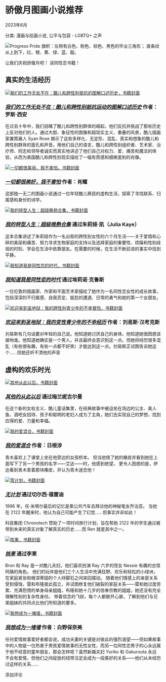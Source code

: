 # 骄傲月图画小说推荐

2023年6月

分类: 漫画与绘画小说, 公平与包容 - LGBTQ+ 之声

![Progress Pride 旗帜：左侧有白色、粉色、棕色、黑色的毕业三角形； 直条纹从上到下，红、橙、黄、绿、蓝、靛。](https://d4804za1f1gw.cloudfront.net/wp-content/uploads/sites/142/2023/06/gender.png)

让我们庆祝骄傲月吧！ 读同性恋书籍！

## 真实的生活经历

[![我们的工作无处不在：酷儿和跨性别抵抗的图解口述历史，书籍封面](https://contentcafe2.btol.com/ContentCafe/Jacket.aspx?UserID=ContentCafeClient&Password=Client&Return=T&Type=M&Value=9781551528151)](https://sjpl.bibliocommons.com/v2/record/S156C6144767)

### _[我们的工作无处不在：酷儿和跨性别抵抗运动的图解口述历史](https://sjpl.bibliocommons.com/v2/record/S156C6144767)_ 作者：罗斯·西安

在过去十年中，我们目睹了酷儿和跨性别群体的崛起，他们反抗并挑战了那些历史上反对他们的人。通过大胆、象征性的图像和超现实主义、重叠的风景，酷儿插画家兼策展人 Syan Rose 揭示了这些多样化、无定形、混乱、真实和想象的酷儿和跨性别群体的面孔和声音。用他们自己的语言，酷儿和跨性别组织者、艺术家、治疗师、同志和领导者诚实而真实地讲述了他们自己对权力、爱、痛苦和魔法的体验，从而为美国酷儿和跨性别现实描绘了一幅有质感和细微差别的肖像。

[![一切都很美丽，我不害怕，书籍封面](https://contentcafe2.btol.com/ContentCafe/Jacket.aspx?UserID=ContentCafeClient&Password=Client&Return=T&Type=M&Value=9781524852450)](https://sjpl.bibliocommons.com/v2/record/S156C6022106)

### _[一切都很美好，我不害怕](https://sjpl.bibliocommons.com/v2/record/S156C6022106)_ 作者：肖耀

这部独一无二的图画小说通过一位年轻酷儿移民的虚构生活，探索了寻找联系、归属感和身份的诗学。

[![我的转型人生：超级晚熟合集，书籍封面](https://contentcafe2.btol.com/ContentCafe/Jacket.aspx?UserID=ContentCafeClient&Password=Client&Return=T&Type=M&Value=9781524860462)](https://sjpl.bibliocommons.com/v2/record/S156C6144765)

### _[我的转型人生：超级晚熟合集](https://sjpl.bibliocommons.com/v2/record/S156C6144765)_ 通过朱莉娅·凯（Julia Kaye）

这本合集讲述了朱莉娅作为一名出柜的跨性别女性的六个月生活——关于爱情和心碎的美丽和痛苦、努力寻求生物家庭的支持以及选择家庭的重要性、烦躁和性别歧视的时刻、学会在生活中依靠朋友。在需要的时候，在生活不断前进的事实中找到平静。

[![我知道我是同性恋的时代，书籍封面](https://contentcafe2.btol.com/ContentCafe/Jacket.aspx?UserID=ContentCafeClient&Password=Client&Return=T&Type=M&Value=9781982147105)](https://sjpl.bibliocommons.com/v2/record/S156C6128988)

### _[我知道我是同性恋的时代](https://sjpl.bibliocommons.com/v2/record/S156C6128988)_ 通过埃莉诺·克鲁斯

一位伦敦的插画家、作家和平面艺术家描绘了她作为一名同性恋女性的成长故事，包括深深的不归属感、自我否定、尴尬的遭遇、日常的勇气和她的第一个女朋友。

[![欢迎来到圣地狱：我的跨性别青少年的不幸冒险，书籍封面](https://contentcafe2.btol.com/ContentCafe/Jacket.aspx?UserID=ContentCafeClient&Password=Client&Return=T&Type=M&Value=9781338824438)](https://sjpl.bibliocommons.com/v2/record/S156C6499529)

### _[欢迎来到圣地狱：我的变性青少年的不幸经历](https://sjpl.bibliocommons.com/v2/record/S156C6499529)_ 作者：刘易斯·汉考克斯

刘易斯有几句话要对年轻的自己说。他知道她讨厌自己的身体。他知道她很困惑该接吻谁。他知道她确实是一个男人，并且最终会意识到这一点。但她将经历很多混乱（有些很有趣，有些一点都不好笑）才能达到这一点。刘易斯正试图告诉她这个……但她还听不清他的声音

## 虚构的欢乐时光

[![其他从此以后，书籍封面](https://contentcafe2.btol.com/ContentCafe/Jacket.aspx?UserID=ContentCafeClient&Password=Client&Return=T&Type=M&Value=9780593303184)](https://sjpl.bibliocommons.com/v2/record/S156C6565484)

### _[其他的从此以后](https://sjpl.bibliocommons.com/v2/record/S156C6565484)_ 通过梅兰妮吉尔曼

在这个新的女权主义、酷儿童话集里，在经典故事中被迫坐在场边的公主、美人鱼、酒吧女招待、孩子和聪明的老妇人成为了主角，她们去实现自己的梦想，找到应得的爱、力量和幸福。

[![我的爱混合，书籍封面](https://contentcafe2.btol.com/ContentCafe/Jacket.aspx?UserID=ContentCafeClient&Password=Client&Return=T&Type=M&Value=9781974725274)](https://sjpl.bibliocommons.com/v2/record/S156C6270647)

### _[我的爱混合](https://sjpl.bibliocommons.com/v2/record/S156C6270647)_ 作者：日根涉

青木喜欢上了课堂上坐在他旁边的女孩桥本。 但当他借了她的橡皮并看到她在上面写下了另一个男孩的名字——艾达——时，他感到绝望。 更令人困惑的是，伊达看到青木拿着那块橡皮，并认为青木迷恋他！

[![零计划，书籍封面](https://contentcafe2.btol.com/ContentCafe/Jacket.aspx?UserID=ContentCafeClient&Password=Client&Return=T&Type=M&Value=9780358381693)](https://sjpl.bibliocommons.com/v2/record/S156C6612899)

### _[无计划](https://sjpl.bibliocommons.com/v2/record/S156C6612899)_ 通过切尔西·福雷迪

1996 年，任·米塔尔最后的记忆是乘公共汽车去拜访他的神秘笔友乔治亚。 当他在 2122 年醒来时，他认为自己可能产生了幻觉……但事实并非如此！

科技集团 Chronotech 赞助了一项时间旅行计划，旨在帮助 2122 年的学生通过被带到未来的真实对象了解真实的历史……而 Ren 就是其中之一。

[![核果，书籍封面](https://contentcafe2.btol.com/ContentCafe/Jacket.aspx?UserID=ContentCafeClient&Password=Client&Return=T&Type=M&Value=9781683964261)](https://sjpl.bibliocommons.com/v2/record/S156C6144750)

### _[核果](https://sjpl.bibliocommons.com/v2/record/S156C6144750)_ 通过李莱

Bron 和 Ray 是一对酷儿夫妇，他们喜欢扮演 Ray 六岁的侄女 Nessie 有趣的古怪阿姨的角色。 他们的玩伴是他们三个人生活中充满狂野、欢乐和轻松的小绿洲，在家庭紧张和根深蒂固的个人绊脚石之间来回摆动。 随着他们情感上的亲密关系受到侵蚀，雷和布隆彼此孤立，并试图修复他们破裂的家庭关系——雷和她过度劳累、充满怨恨的单身母亲姐姐，布隆和她十几岁的信奉宗教的姐姐，她还没有完全理解性别的复杂性身份。 带着信念的飞跃，每个人都敞开心扉，了解到他们与兄弟姐妹的共同点比他们所知道的要多。

[![我想成为一堵墙，书籍封面](https://contentcafe2.btol.com/ContentCafe/Jacket.aspx?UserID=ContentCafeClient&Password=Client&Return=T&Type=M&Value=9781975338961)](https://sjpl.bibliocommons.com/v2/record/S156C6611943)

### _[我想成为一堵墙](https://sjpl.bibliocommons.com/v2/record/S156C6611943)_ 作者：白野保奈美

任何爱情故事爱好者都会说，成功夫妻的关键是对彼此的强烈渴望——但如果故事中的人物是一位热衷于男孩爱情故事的无性女性，而另一位同性恋男子的心永远属于他不经意的童年朋友，那会怎样呢？虽然新婚夫妇 Yuriko 和 Gakurouta 永远不会有爱情，但他们之间绽放的纽带注定会成为一段美好的关系——他们从未经历过这样的关系……

添加评论
